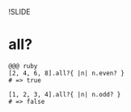 !SLIDE

# all? #

    @@@ ruby
    [2, 4, 6, 8].all?{ |n| n.even? }
    # => true

    [1, 2, 3, 4].all?{ |n| n.odd? }
    # => false

